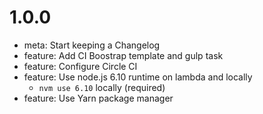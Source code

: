 # 1.0.0
- meta: Start keeping a Changelog
- feature: Add CI Boostrap template and gulp task
- feature: Configure Circle CI
- feature: Use node.js 6.10 runtime on lambda and locally
  - `nvm use 6.10` locally (required)
- feature: Use Yarn package manager
